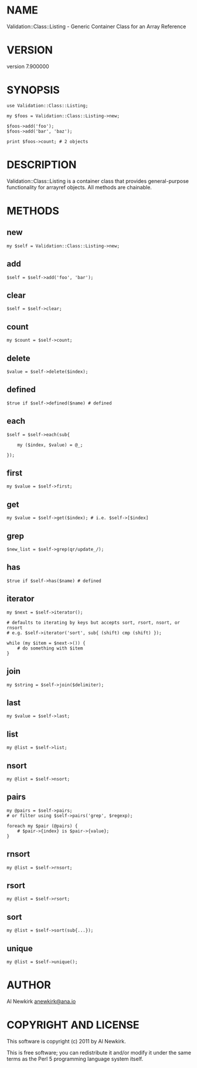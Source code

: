 # NAME

Validation::Class::Listing - Generic Container Class for an Array Reference

# VERSION

version 7.900000

# SYNOPSIS

    use Validation::Class::Listing;

    my $foos = Validation::Class::Listing->new;

    $foos->add('foo');
    $foos->add('bar', 'baz');

    print $foos->count; # 2 objects

# DESCRIPTION

Validation::Class::Listing is a container class that provides general-purpose
functionality for arrayref objects. All methods are chainable.

# METHODS

## new

    my $self = Validation::Class::Listing->new;

## add

    $self = $self->add('foo', 'bar');

## clear

    $self = $self->clear;

## count

    my $count = $self->count;

## delete

    $value = $self->delete($index);

## defined

    $true if $self->defined($name) # defined

## each

    $self = $self->each(sub{

        my ($index, $value) = @_;

    });

## first

    my $value = $self->first;

## get

    my $value = $self->get($index); # i.e. $self->[$index]

## grep

    $new_list = $self->grep(qr/update_/);

## has

    $true if $self->has($name) # defined

## iterator

    my $next = $self->iterator();

    # defaults to iterating by keys but accepts sort, rsort, nsort, or rnsort
    # e.g. $self->iterator('sort', sub{ (shift) cmp (shift) });

    while (my $item = $next->()) {
        # do something with $item
    }

## join

    my $string = $self->join($delimiter);

## last

    my $value = $self->last;

## list

    my @list = $self->list;

## nsort

    my @list = $self->nsort;

## pairs

    my @pairs = $self->pairs;
    # or filter using $self->pairs('grep', $regexp);

    foreach my $pair (@pairs) {
        # $pair->{index} is $pair->{value};
    }

## rnsort

    my @list = $self->rnsort;

## rsort

    my @list = $self->rsort;

## sort

    my @list = $self->sort(sub{...});

## unique

    my @list = $self->unique();

# AUTHOR

Al Newkirk <anewkirk@ana.io>

# COPYRIGHT AND LICENSE

This software is copyright (c) 2011 by Al Newkirk.

This is free software; you can redistribute it and/or modify it under
the same terms as the Perl 5 programming language system itself.
